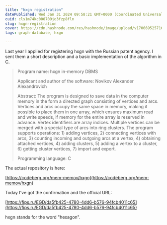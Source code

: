 ```yaml
---
title: "hxgn registration"
datePublished: Wed Jan 31 2024 09:58:21 GMT+0000 (Coordinated Universal Time)
cuid: cls1m74kc000709jo3fzp8fln
slug: hxgn-registration
cover: https://cdn.hashnode.com/res/hashnode/image/upload/v1706695257163/be01821d-7033-4642-aa44-ae0941bbd690.jpeg
tags: graph-database, hxgn

---
```


Last year I applied for registering hxgn with the Russian patent agency. I sent them a short description and a basic implementation of the algorithm in C.

> Program name: hxgn in-memory DBMS
> 
> Applicant and author of the software: Novikov Alexander Alexandrovich
> 
> Abstract: The program is designed to save data in the computer memory in the form a directed graph consisting of vertices and arcs. Vertices and arcs occupy the same space in memory, making it possible to place them in one array, which ensures maximum read and write speeds, if memory for the entire array is reserved in advance. Vertex identifiers are array indices. Multiple vertices can be merged with a special type of arcs into ring clusters. The program supports operations: 1) adding vertices, 2) connecting vertices with arcs, 3) counting incoming and outgoing arcs at a vertex, 4) obtaining attached vertices, 4) adding clusters, 5) adding a vertex to a cluster, 6) getting cluster vertices, 7) import and export.
> 
> Programming language: C

The actual repository is here:

[https://codeberg.org/mem-memov/hxgn](https://codeberg.org/mem-memov/hxgn)

Today I've got the confirmation and the official URL:

[https://fips.ru/EGD/da5fb425-4780-4dd6-b576-94fcb4011c65](https://fips.ru/EGD/da5fb425-4780-4dd6-b576-94fcb4011c65)

hxgn stands for the word "hexagon".